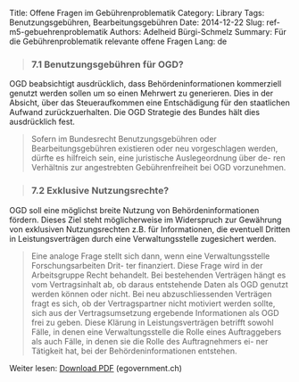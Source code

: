 Title: Offene Fragen im Gebührenproblematik
Category: Library
Tags: Benutzungsgebühren, Bearbeitungsgebühren
Date: 2014-12-22
Slug: ref-m5-gebuehrenproblematik
Authors: Adelheid Bürgi-Schmelz
Summary: Für die Gebührenproblematik relevante offene Fragen
Lang: de

> ### 7.1 Benutzungsgebühren für OGD?
OGD beabsichtigt ausdrücklich, dass Behördeninformationen kommerziell genutzt werden
sollen um so einen Mehrwert zu generieren. Dies in der Absicht, über das Steueraufkommen
eine Entschädigung für den staatlichen Aufwand zurückzuerhalten. Die OGD Strategie des
Bundes hält dies ausdrücklich fest.

> Sofern im Bundesrecht Benutzungsgebühren oder Bearbeitungsgebühren existieren oder
neu vorgeschlagen werden, dürfte es hilfreich sein, eine juristische Auslegeordnung über de-
ren Verhältnis zur angestrebten Gebührenfreiheit bei OGD vorzunehmen.

> ### 7.2 Exklusive Nutzungsrechte?
OGD soll eine möglichst breite Nutzung von Behördeninformationen fördern. Dieses Ziel
steht möglicherweise im Widerspruch zur Gewährung von exklusiven Nutzungsrechten z.B.
für Informationen, die eventuell Dritten in Leistungsverträgen durch eine Verwaltungsstelle
zugesichert werden.

> Eine analoge Frage stellt sich dann, wenn eine Verwaltungsstelle Forschungsarbeiten Drit-
ter finanziert. Diese Frage wird in der Arbeitsgruppe Recht behandelt.
Bei bestehenden Verträgen hängt es vom Vertragsinhalt ab, ob daraus entstehende Daten
als OGD genutzt werden können oder nicht. Bei neu abzuschliessenden Verträgen fragt es
sich, ob der Vertragspartner nicht motiviert werden sollte, sich aus der Vertragsumsetzung
ergebende Informationen als OGD frei zu geben.
Diese Klärung in Leistungsverträgen betrifft sowohl Fälle, in denen eine Verwaltungsstelle
die Rolle eines Auftraggebers als auch Fälle, in denen sie die Rolle des Auftragnehmers ei-
ner Tätigkeit hat, bei der Behördeninformationen entstehen.

Weiter lesen: [Download PDF](http://www.egovernment.ch/umsetzung/00881/00883/01112/index.html?lang=de&download=NHzLpZeg7t,lnp6I0NTU042l2Z6ln1acy4Zn4Z2qZpnO2Yuq2Z6gpJCDdYR_gGym162epYbg2c_JjKbNoKSn6A--) (egovernment.ch)
